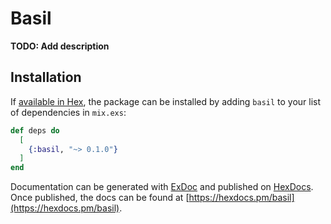# Basil

**TODO: Add description**

## Installation

If [available in Hex](https://hex.pm/docs/publish), the package can be installed
by adding `basil` to your list of dependencies in `mix.exs`:

```elixir
def deps do
  [
    {:basil, "~> 0.1.0"}
  ]
end
```

Documentation can be generated with [ExDoc](https://github.com/elixir-lang/ex_doc)
and published on [HexDocs](https://hexdocs.pm). Once published, the docs can
be found at [https://hexdocs.pm/basil](https://hexdocs.pm/basil).

